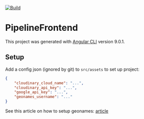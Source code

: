 [![Build](https://github.com/Project-Pipeline/Pipeline-frontend/workflows/Build/badge.svg)](https://github.com/Project-Pipeline/Pipeline-frontend/actions)

# PipelineFrontend

This project was generated with [Angular CLI](https://github.com/angular/angular-cli) version 9.0.1.

## Setup
Add a config json (ignored by git) to `src/assets` to set up project:
```json
{
    "cloudinary_cloud_name": "...",
    "cloudinary_api_key": "...",
    "google_api_key": "...",
    "geonames_username": "..."
}
```

See this article on how to setup geonames: [article](https://project-pipeline.atlassian.net/wiki/spaces/DEV/pages/249692161/How+to+setup+GeoNames+API)
